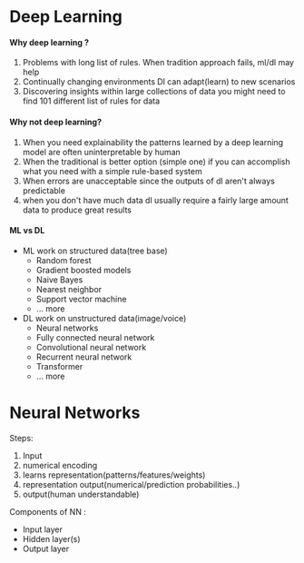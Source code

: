 # Deep Learning

#### Why deep learning ?

1. Problems with long list of rules.
   When tradition approach fails, ml/dl may help
2. Continually changing environments
   Dl can adapt(learn) to new scenarios
3. Discovering insights within large collections of data
   you might need to find 101 different list of rules for data

#### Why not deep learning?

1. When you need explainability
   the patterns learned by a deep learning model are often uninterpretable by human
2. When the traditional is better option (simple one)
   if you can accomplish what you need with a simple rule-based system
3. When errors are unacceptable
   since the outputs of dl aren't always predictable
4. when you don't have much data
   dl usually require a fairly large amount data to produce great results

#### ML vs DL

* ML work on structured data(tree base)
  * Random forest
  * Gradient boosted models
  * Naive Bayes
  * Nearest neighbor
  * Support vector machine
  * ... more
* DL work on unstructured data(image/voice)
  * Neural networks
  * Fully connected neural network
  * Convolutional neural network
  * Recurrent neural network
  * Transformer
  * ... more

# Neural Networks

Steps:

1. Input
2. numerical encoding
3. learns representation(patterns/features/weights)
4. representation output(numerical/prediction probabilities..)
5. output(human understandable)

Components of NN :

* Input layer
* Hidden layer(s)
* Output layer

